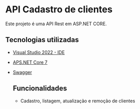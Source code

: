 # API Cadastro de clientes

Este projeto é uma API Rest em ASP.NET CORE.

## Tecnologias utilizadas

* [Visual Studio 2022 - IDE](#VS)
* [APS.NET Core 7 ](#ASP)
* [Swagger](#S)

  ## Funcionalidades

  * Cadastro, listagem, atualização e remoção de clientes
